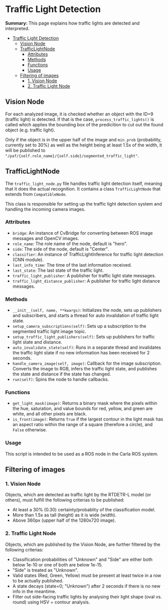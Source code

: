 # Traffic Light Detection

**Summary:** This page explains how traffic lights are detected and interpreted.

- [Traffic Light Detection](#traffic-light-detection)
  - [Vision Node](#vision-node)
  - [TrafficLightNode](#trafficlightnode)
    - [Attributes](#attributes)
    - [Methods](#methods)
    - [Functions](#functions)
    - [Usage](#usage)
  - [Filtering of images](#filtering-of-images)
    - [1. Vision Node](#1-vision-node)
    - [2. Traffic Light Node](#2-traffic-light-node)

## Vision Node

For each analyzed image, it is checked whether an object with the ID=9 (traffic light) is detected.
If that is the case, `process_traffic_lights()` is called which applies the bounding box of the predicition to cut out the found object (e.g. traffic light).

Only if the object is in the upper half of the image and `min_prob` (probability, currently set to 30%) as well as the height being at least 1.5x of the width, it will be published to `"/paf/{self.role_name}/{self.side}/segmented_traffic_light"`.

## TrafficLightNode

The `traffic_light_node.py` file handles traffic light detection itself, meaning that it does the actual recognition. It contains a class `TrafficLightNode` that extends from `CompatibleNode`.

This class is responsible for setting up the traffic light detection system and handling the incoming camera images.

### Attributes

- `bridge`: An instance of CvBridge for converting between ROS image messages and OpenCV images.
- `role_name`: The role name of the node, default is "hero".
- `side`: The side of the node, default is "Center".
- `classifier`: An instance of TrafficLightInference for traffic light detection (CNN module).
- `last_info_time`: The time of the last information received.
- `last_state`: The last state of the traffic light.
- `traffic_light_publisher`: A publisher for traffic light state messages.
- `traffic_light_distance_publisher`: A publisher for traffic light distance messages.

### Methods

- `__init__(self, name, **kwargs)`: Initializes the node, sets up publishers and subscribers, and starts a thread for auto invalidation of traffic light state.
- `setup_camera_subscriptions(self)`: Sets up a subscription to the segmented traffic light image topic.
- `setup_traffic_light_publishers(self)`: Sets up publishers for traffic light state and distance.
- `auto_invalidate_state(self)`: Runs in a separate thread and invalidates the traffic light state if no new information has been received for 2 seconds.
- `handle_camera_image(self, image)`: Callback for the image subscription. Converts the image to RGB, infers the traffic light state, and publishes the state and distance if the state has changed.
- `run(self)`: Spins the node to handle callbacks.

### Functions

- `get_light_mask(image)`: Returns a binary mask where the pixels within the hue, saturation, and value bounds for red, yellow, and green are white, and all other pixels are black.
- `is_front(image)`: Returns `True` if the largest contour in the light mask has an aspect ratio within the range of a square (therefore a circle), and `False` otherwise.

### Usage

This script is intended to be used as a ROS node in the Carla ROS system.

## Filtering of images

### 1. Vision Node

Objects, which are detected as traffic light by the RTDETR-L model (or others), must fulfill the following criterias to be published:

- At least a 30% (0.30) certainty/probablity of the classification model.
- More than 1.5x as tall (height) as it is wide (width).
- Above 360px (upper half of the 1280x720 image).

### 2. Traffic Light Node

Objects, which are published by the Vision Node, are further filtered by the following criterias:

- Classification probabilities of "Unknown" and "Side" are either both below 1e-10 or one of both are below 1e-15.
- "Side" is treated as "Unknown".
- Valid states (Red, Green, Yellow) must be present at least twice in a row to be actually published.
- A state decays (state=0; "Unknown") after 2 seconds if there is no new info in the meantime.
- Filter out side-facing traffic lights by analysing their light shape (oval vs. round) using HSV + contour analysis.
